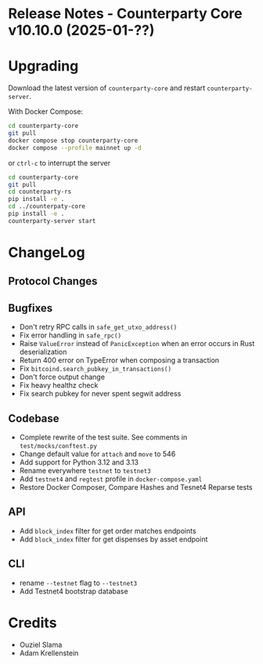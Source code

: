# Release Notes - Counterparty Core v10.10.0 (2025-01-??)


# Upgrading

Download the latest version of `counterparty-core` and restart `counterparty-server`.

With Docker Compose:

```bash
cd counterparty-core
git pull
docker compose stop counterparty-core
docker compose --profile mainnet up -d
```

or `ctrl-c` to interrupt the server

```bash
cd counterparty-core
git pull
cd counterparty-rs
pip install -e .
cd ../counterpaty-core
pip install -e .
counterparty-server start
```

# ChangeLog

## Protocol Changes

## Bugfixes

- Don't retry RPC calls in `safe_get_utxo_address()`
- Fix error handling in `safe_rpc()`
- Raise `ValueError` instead of `PanicException` when an error occurs in Rust deserialization
- Return 400 error on TypeError when composing a transaction
- Fix `bitcoind.search_pubkey_in_transactions()`
- Don't force output change
- Fix heavy healthz check
- Fix search pubkey for never spent segwit address

## Codebase

- Complete rewrite of the test suite. See comments in `test/mocks/conftest.py`
- Change default value for `attach` and `move` to 546
- Add support for Python 3.12 and 3.13
- Rename everywhere `testnet` to `testnet3`
- Add `testnet4` and `regtest` profile in `docker-compose.yaml`
- Restore Docker Composer, Compare Hashes and Tesnet4 Reparse tests

## API

- Add `block_index` filter for get order matches endpoints
- Add `block_index` filter for get dispenses by asset endpoint

## CLI

- rename `--testnet` flag to `--testnet3`
- Add Testnet4 bootstrap database

# Credits

- Ouziel Slama
- Adam Krellenstein
